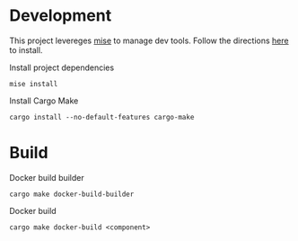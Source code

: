 # Development
This project levereges [mise](https://mise.jdx.dev/) to manage dev tools. Follow the directions [here](https://mise.jdx.dev/getting-started.html#quickstart) to install.

Install project dependencies
```
mise install
```

Install Cargo Make
```
cargo install --no-default-features cargo-make
```

# Build

Docker build builder
```
cargo make docker-build-builder 
```

Docker build 
```
cargo make docker-build <component>
```
